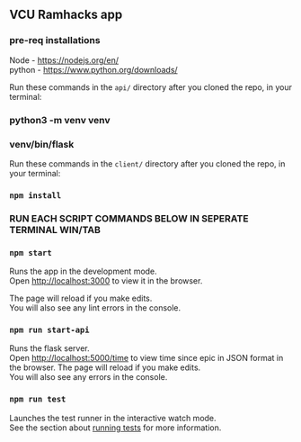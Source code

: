 ## VCU Ramhacks app

### pre-req installations
Node - https://nodejs.org/en/<br />
python - https://www.python.org/downloads/

Run these commands in the `api/` directory after you cloned the repo, in your terminal:

### python3 -m venv venv

### venv/bin/flask

Run these commands in the `client/` directory after you cloned the repo, in your terminal:

### `npm install`

### RUN EACH SCRIPT COMMANDS BELOW IN SEPERATE TERMINAL WIN/TAB

### `npm start`

Runs the app in the development mode.<br />
Open [http://localhost:3000](http://localhost:3000) to view it in the browser.

The page will reload if you make edits.<br />
You will also see any lint errors in the console.

### `npm run start-api`

Runs the flask server.<br />
Open [http://localhost:5000/time](http://localhost:5000/time) to view time since epic in JSON format in the browser.
The page will reload if you make edits.<br />
You will also see any errors in the console.

### `npm run test`

Launches the test runner in the interactive watch mode.<br />
See the section about [running tests](https://facebook.github.io/create-react-app/docs/running-tests) for more information.

